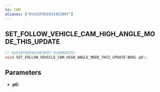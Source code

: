 ```yaml
---
ns: CAM
aliases: ["0x91EF6EE6419E5B97"]
---
```

## SET_FOLLOW_VEHICLE_CAM_HIGH_ANGLE_MODE_THIS_UPDATE

```c
// 0x91EF6EE6419E5B97 0x9DB5D391
void SET_FOLLOW_VEHICLE_CAM_HIGH_ANGLE_MODE_THIS_UPDATE(BOOL p0);
```


## Parameters
* **p0**: 

